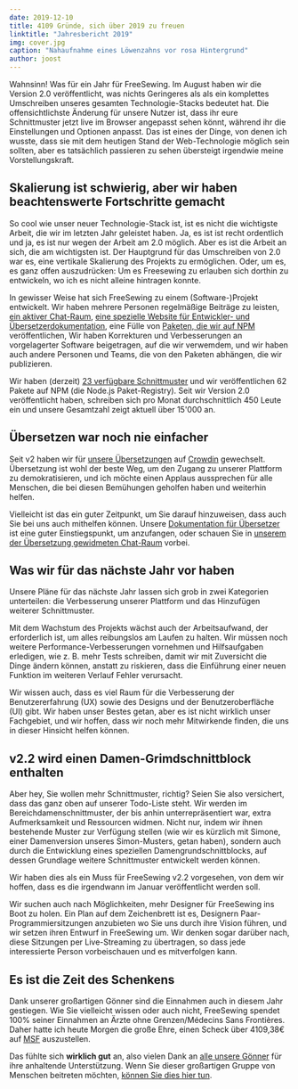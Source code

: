 ```yaml
---
date: 2019-12-10
title: 4109 Gründe, sich über 2019 zu freuen
linktitle: "Jahresbericht 2019"
img: cover.jpg
caption: "Nahaufnahme eines Löwenzahns vor rosa Hintergrund"
author: joost
---
```


Wahnsinn! Was für ein Jahr für FreeSewing. Im August haben wir die Version 2.0 veröffentlicht, was nichts Geringeres als als ein komplettes Umschreiben unseres gesamten Technologie-Stacks bedeutet hat. Die offensichtlichste Änderung für unsere Nutzer ist, dass ihr eure Schnittmuster jetzt live im Browser angepasst sehen könnt, während ihr die Einstellungen und Optionen anpasst. Das ist eines der Dinge, von denen ich wusste, dass sie mit dem heutigen Stand der Web-Technologie möglich sein sollten, aber es tatsächlich passieren zu sehen übersteigt irgendwie meine Vorstellungskraft.

## Skalierung ist schwierig, aber wir haben beachtenswerte Fortschritte gemacht

So cool wie unser neuer Technologie-Stack ist, ist es nicht die wichtigste Arbeit, die wir im letzten Jahr geleistet haben. Ja, es ist ist recht ordentlich und ja, es ist nur wegen der Arbeit am 2.0 möglich. Aber es ist die Arbeit an sich, die am wichtigsten ist. Der Hauptgrund für das Umschreiben von 2.0 war es, eine vertikale Skalierung des Projekts zu ermöglichen. Oder, um es, es ganz offen auszudrücken: Um es Freesewing zu erlauben sich dorthin zu entwickeln, wo ich es nicht alleine hintragen konnte.

In gewisser Weise hat sich FreeSewing zu einem (Software-)Projekt entwickelt. Wir haben mehrere Personen regelmäßige Beiträge zu leisten, [ein aktiver Chat-Raum](https://gitter.im/freesewing/chat), [eine spezielle Website für Entwickler- und Übersetzerdokumentation](https://freesewing.dev), eine Fülle von [Paketen, die wir auf NPM](https://www.npmjs.com/search?q=keywords:freesewing) veröffentlichen, Wir haben Korrekturen und Verbesserungen an vorgelagerter Software beigetragen, auf die wir verwemdem, und wir haben auch andere Personen und Teams, die von den Paketen abhängen, die wir publizieren.

Wir haben (derzeit) [23 verfügbare Schnittmuster](/patterns/) und wir veröffentlichen 62 Pakete auf NPM (die Node.js Paket-Registry). Seit wir Version 2.0 veröffentlicht haben, schreiben sich pro Monat durchschnittlich 450 Leute ein und unsere Gesamtzahl zeigt aktuell über 15'000 an.

## Übersetzen war noch nie einfacher

Seit v2 haben wir für [unsere Übersetzungen](https://freesewing.dev/guides/translator/) auf [Crowdin](https://crowdin.com) gewechselt. Übersetzung ist wohl der beste Weg, um den Zugang zu unserer Plattform zu demokratisieren, und ich möchte einen Applaus aussprechen für alle Menschen, die bei diesen Bemühungen geholfen haben und weiterhin helfen.

Vielleicht ist das ein guter Zeitpunkt, um Sie darauf hinzuweisen, dass auch Sie bei uns auch mithelfen können. Unsere [Dokumentation für Übersetzer](https://freesewing.dev/guides/translator/) ist eine guter Einstiegspunkt, um anzufangen, oder schauen Sie in [unserem der Übersetzung gewidmeten Chat-Raum](https://gitter.im/freesewing/translation) vorbei.

## Was wir für das nächste Jahr vor haben

Unsere Pläne für das nächste Jahr lassen sich grob in zwei Kategorien unterteilen: die Verbesserung unserer Plattform und das Hinzufügen weiterer Schnittmuster.

Mit dem Wachstum des Projekts wächst auch der Arbeitsaufwand, der erforderlich ist, um alles reibungslos am Laufen zu halten. Wir müssen noch weitere Performance-Verbesserungen vornehmen und Hilfsaufgaben erledigen, wie z. B. mehr Tests schreiben, damit wir mit Zuversicht die Dinge ändern können, anstatt zu riskieren, dass die Einführung einer neuen Funktion im weiteren Verlauf Fehler verursacht.

Wir wissen auch, dass es viel Raum für die Verbesserung der Benutzererfahrung (UX) sowie des Designs und der Benutzeroberfläche (UI) gibt. Wir haben unser Bestes getan, aber es ist nicht wirklich unser Fachgebiet, und wir hoffen, dass wir noch mehr Mitwirkende finden, die uns in dieser Hinsicht helfen können.

## v2.2 wird einen Damen-Grimdschnittblock enthalten

Aber hey, Sie wollen mehr Schnittmuster, richtig? Seien Sie also versichert, dass das ganz oben auf unserer Todo-Liste steht. Wir werden im Bereichdamenschnittmuster, der bis anhin unterrepräsentiert war, extra Aufmerksamkeit und Ressourcen widmen. Nicht nur, indem wir ihnen bestehende Muster zur Verfügung stellen (wie wir es kürzlich mit Simone, einer Damenversion unseres Simon-Musters, getan haben), sondern auch durch die Entwicklung eines speziellen Damengrundschnittblocks, auf dessen Grundlage weitere Schnittmuster entwickelt werden können.

Wir haben dies als ein Muss für FreeSewing v2.2 vorgesehen, von dem wir hoffen, dass es die irgendwann im Januar veröffentlicht werden soll.

Wir suchen auch nach Möglichkeiten, mehr Designer für FreeSewing ins Boot zu holen. Ein Plan auf dem Zeichenbrett ist es, Designern Paar-Programmiersitzungen anzubieten wo Sie uns durch ihre Vision führen, und wir setzen ihren Entwurf in FreeSewing um. Wir denken sogar darüber nach, diese Sitzungen per Live-Streaming zu übertragen, so dass jede interessierte Person vorbeischauen und es mitverfolgen kann.

## Es ist die Zeit des Schenkens

Dank unserer großartigen Gönner sind die Einnahmen auch in diesem Jahr gestiegen. Wie Sie vielleicht wissen oder auch nicht, FreeSewing spendet 100% seiner Einnahmen an Ärzte ohne Grenzen/Médecins Sans Frontières. Daher hatte ich heute Morgen die große Ehre, einen Scheck über 4109,38€ auf [MSF](https://www.msf.org/) auszustellen.

Das fühlte sich **wirklich gut** an, also vielen Dank an [alle unsere Gönner](/patrons) für ihre anhaltende Unterstützung. Wenn Sie dieser großartigen Gruppe von Menschen beitreten möchten, [können Sie dies hier tun](/patrons/join).


